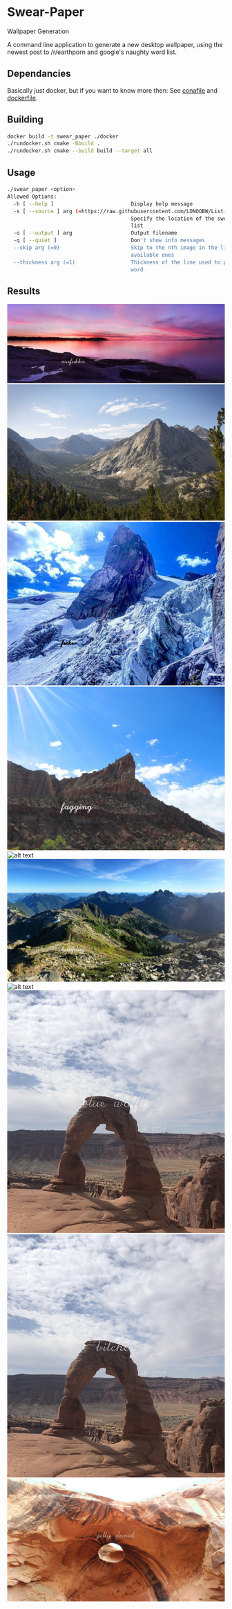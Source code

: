 # Swear-Paper
Wallpaper Generation

A command line application to generate a new desktop wallpaper, using the newest post to /r/earthporn and google's naughty word list.

## Dependancies

Basically just docker, but if you want to know more then: 
See [conafile](conanfile.txt) and [dockerfile](./docker/Dockerfile).

## Building

```bash
docker build -t swear_paper ./docker 
./rundocker.sh cmake -Bbuild . 
./rundocker.sh cmake --build build --target all
```

## Usage

```bash
./swear_paper <option>
Allowed Options:
  -h [ --help ]                         Display help message
  -s [ --source ] arg (=https://raw.githubusercontent.com/LDNOOBW/List-of-Dirty-Naughty-Obscene-and-Otherwise-Bad-Words/master/en)
                                        Specify the location of the swear word 
                                        list
  -o [ --output ] arg                   Output filename
  -q [ --quiet ]                        Don't show info messages
  --skip arg (=0)                       Skip to the nth image in the list of 
                                        available ones
  --thickness arg (=1)                  Thickness of the line used to print the
                                        word
```

## Results
![alt text](Results/assfukka.jpg "assfukka")
![alt text](Results/cunts.jpg "cunts")
![alt text](Results/fekker.jpg "fekker")
![alt text](Results/fagging.jpg "fagging")
![alt text](Results/motherfuckers.jpg "motherfuckers")
![alt text](Results/buttplug.jpg "buttplug")
![alt text](Results/testicles.jpg "grope")
![alt text](Results/blue_waffle.jpg "blue waffle")
![alt text](Results/bitches.jpg "bitches")
![alt text](Results/jelly_donut.jpg "jelly donut")

